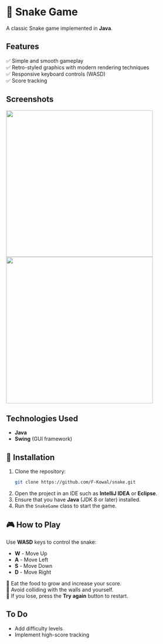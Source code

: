 # 🐍 Snake Game

A classic Snake game implemented in **Java**.

## Features

✅ Simple and smooth gameplay  
✅ Retro-styled graphics with modern rendering techniques  
✅ Responsive keyboard controls (WASD)  
✅ Score tracking

## Screenshots

<img src="https://i.imgur.com/AyupY2w.png" width="400">  <img src="https://imgur.com/lx0goLE.png" width="400">





## Technologies Used

- **Java**
- **Swing** (GUI framework)

## 💾 Installation

1. Clone the repository:
   ```sh
   git clone https://github.com/F-Kowal/snake.git
   ```
2. Open the project in an IDE such as **IntelliJ IDEA** or **Eclipse**.
3. Ensure that you have **Java** (JDK 8 or later) installed.
4. Run the `SnakeGame` class to start the game.

## 🎮 How to Play

Use **WASD** keys to control the snake:
- **W** ️- Move Up
- **A** - Move Left
- **S** - Move Down
- **D** - Move Right

🍏 Eat the food to grow and increase your score.  
🚧 Avoid colliding with the walls and yourself.  
🔄 If you lose, press the **Try again** button to restart.

## To Do

- Add difficulty levels
- Implement high-score tracking




